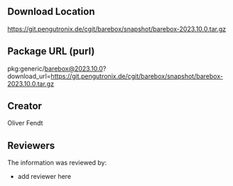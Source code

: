 ## Download Location

https://git.pengutronix.de/cgit/barebox/snapshot/barebox-2023.10.0.tar.gz

## Package URL (purl)

pkg:generic/barebox@2023.10.0?download_url=https://git.pengutronix.de/cgit/barebox/snapshot/barebox-2023.10.0.tar.gz

## Creator

Oliver Fendt

## Reviewers

The information was reviewed by:

* add reviewer here

